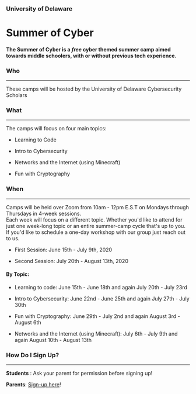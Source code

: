 ### University of Delaware 

# Summer of Cyber

#### The Summer of Cyber is a *free* cyber themed summer camp aimed towards middle schoolers, with or without previous tech experience.

### Who 
-------
These camps will be hosted by the University of Delaware Cybersecurity Scholars

### What
---------
The camps will focus on four main topics:

- Learning to Code

- Intro to Cybersecurity

- Networks and the Internet (using Minecraft)

- Fun with Cryptography

### When
----------
Camps will be held over Zoom from 10am - 12pm E.S.T on Mondays through Thursdays in 4-week sessions.  
Each week will focus on a different topic.  Whether you'd like to attend for just one week-long topic or an entire summer-camp cycle that's up to you.  If you'd like to schedule a one-day workshop with our group just reach out to us.

- First Session: June 15th - July 9th, 2020

- Second Session: July 20th - August 13th, 2020

#### By Topic: 

- Learning to code: June 15th - June 18th and again July 20th - July 23rd

- Intro to Cybersecurity: June 22nd - June 25th and again July 27th - July 30th

- Fun with Cryptography: June 29th - July 2nd and again August 3rd - August 6th

- Networks and the Internet (using Minecraft): July 6th - July 9th and again August 10th - August 13th

### How Do I Sign Up?
---------
**Students** : Ask your parent for permission before signing up!

**Parents**: [Sign-up here](https://docs.google.com/forms/d/e/1FAIpQLScyE-0Maro-Jo61Q1a0F32paCvr_fVfJovozB_EH0isYBz7MA/viewform)!

